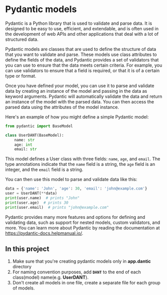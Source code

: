 # Pydantic models

Pydantic is a Python library that is used to validate and parse data. It is designed to be easy to use, efficient, and extendable, and is often used in the development of web APIs and other applications that deal with a lot of structured data.

Pydantic models are classes that are used to define the structure of data that you want to validate and parse. These models use class attributes to define the fields of the data, and Pydantic provides a set of validators that you can use to ensure that the data meets certain criteria. For example, you can use validators to ensure that a field is required, or that it is of a certain type or format.

Once you have defined your model, you can use it to parse and validate data by creating an instance of the model and passing in the data as keyword arguments. Pydantic will automatically validate the data and return an instance of the model with the parsed data. You can then access the parsed data using the attributes of the model instance.

Here's an example of how you might define a simple Pydantic model:

```python
from pydantic import BaseModel

class UserDANT(BaseModel):
    name: str
    age: int
    email: str
```

This model defines a User class with three fields: `name`, `age`, and `email`. The type annotations indicate that the `name` field is a string, the `age` field is an integer, and the `email` field is a string.

You can then use this model to parse and validate data like this:

```python
data = {'name': 'John', 'age': 30, 'email': 'john@example.com'}
user = UserDANT(**data)
print(user.name)  # prints "John"
print(user.age)  # prints 30
print(user.email)  # prints "john@example.com"
```

Pydantic provides many more features and options for defining and validating data, such as support for nested models, custom validators, and more. You can learn more about Pydantic by reading the documentation at https://pydantic-docs.helpmanual.io/.

## In this project 

1. Make sure that you're creating pydantic models only in **app.dantic** directory 
2. For naming convention purposes, add **`DANT`** to the end of each class(model) name(e.g. **UserDANT**).
3. Don't create all models in one file, create a separate file for each group of models.